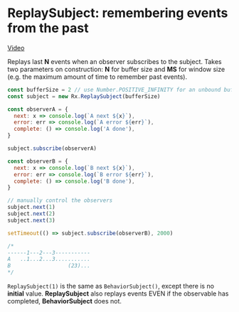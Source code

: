 # ReplaySubject: remembering events from the past

[Video](https://egghead.io/lessons/rxjs-replaysubject-remembering-events-from-the-past)

Replays last **N** events when an observer subscribes to the subject. Takes two parameters on construction: **N** for buffer size and **MS** for window size (e.g. the maximum amount of time to remember past events).

```js
const bufferSize = 2 // use Number.POSITIVE_INFINITY for an unbound buffer
const subject = new Rx.ReplaySubject(bufferSize)

const observerA = {
  next: x => console.log(`A next ${x}`),
  error: err => console.log(`A error ${err}`),
  complete: () => console.log('A done'),
}

subject.subscribe(observerA)

const observerB = {
  next: x => console.log(`B next ${x}`),
  error: err => console.log(`B error ${err}`),
  complete: () => console.log('B done'),
}

// manually control the observers
subject.next(1)
subject.next(2)
subject.next(3)

setTimeout(() => subject.subscribe(observerB), 2000)

/*
------1---2---3-----------
A   ..1...2...3...........
B                  (23)...
*/
```

``ReplaySubject(1)`` is the same as ``BehaviorSubject()``, except there is no **initial** value. **ReplaySubject** also replays events EVEN if the observable has completed, **BehaviorSubject** does not.
